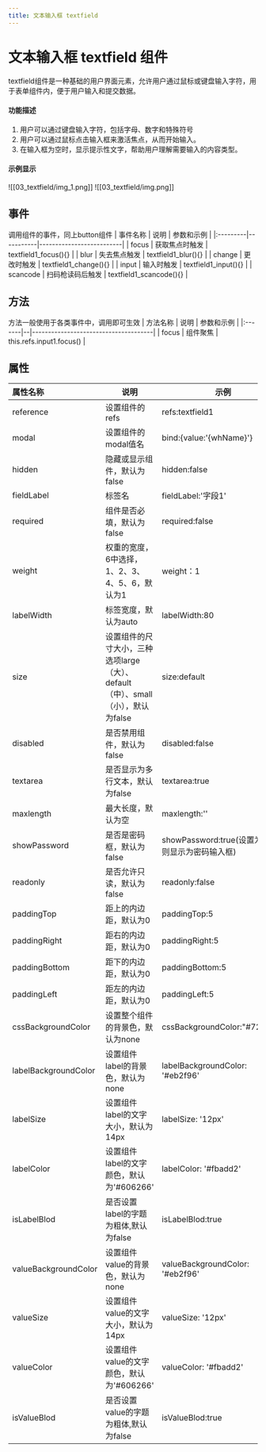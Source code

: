 ```yaml
---
title: 文本输入框 textfield
---
```



# 文本输入框 textfield 组件
textfield组件是一种基础的用户界面元素，允许用户通过鼠标或键盘输入字符，用于表单组件内，便于用户输入和提交数据。
#### 功能描述
1. 用户可以通过键盘输入字符，包括字母、数字和特殊符号
2. 用户可以通过鼠标点击输入框来激活焦点，从而开始输入。
3. 在输入框为空时，显示提示性文字，帮助用户理解需要输入的内容类型。
#### 示例显示
![[03_textfield/img_1.png]]
![[03_textfield/img.png]]
## 事件
调用组件的事件，同上button组件
| 事件名称     | 说明        | 参数和示例                    |
|:---------|-----------|--------------------------|
| focus    | 获取焦点时触发   | textfield1_focus(){}     |
| blur     | 失去焦点触发    | textfield1_blur(){}      |
| change   | 更改时触发     | textfield1_change(){}    |
| input    | 输入时触发     | textfield1_input(){}     |
| scancode | 扫码枪读码后触发  | textfield1_scancode(){}  |

## 方法
方法一般使用于各类事件中，调用即可生效
| 方法名称   | 说明 | 参数和示例                                |
|:-------|--|--------------------------------------|
| focus  | 组件聚焦 | this.refs.input1.focus() |
## 属性

| 属性名称                 | 说明                                                  | 示例                                  |
|:---------------------|-----------------------------------------------------|-------------------------------------|
| reference            | 设置组件的refs                                           | refs:textfield1                     |
| modal                | 设置组件的modal值名                                        | bind:{value:'{whName}'}             |
| hidden               | 隐藏或显示组件，默认为false                                    | hidden:false                        |
| fieldLabel           | 标签名                                                 | fieldLabel:'字段1'                    |
| required             | 组件是否必填，默认为false                                     | required:false                      |
| weight               | 权重的宽度，6中选择，1、2、3、4、5、6，默认为1                         | weight：1                            |
| labelWidth           | 标签宽度，默认为auto                                        | labelWidth:80                       |
| size                 | 设置组件的尺寸大小，三种选项large（大）、default（中）、small（小），默认为false | size:default                        |
| disabled             | 是否禁用组件，默认为false                                     | disabled:false                      |
| textarea             | 是否显示为多行文本，默认为false                                  | textarea:true                       |
| maxlength            | 最大长度，默认为空                                           | maxlength:''                        |
| showPassword         | 是否是密码框，默认为false                                     | showPassword:true(设置为true则显示为密码输入框) |
| readonly             | 是否允许只读，默认为false                                     | readonly:false                      |
| paddingTop           | 距上的内边距，默认为0                                         | paddingTop:5                        |
| paddingRight         | 距右的内边距，默认为0                                         | paddingRight:5                      |
| paddingBottom        | 距下的内边距，默认为0                                         | paddingBottom:5                     |
| paddingLeft          | 距左的内边距，默认为0                                         | paddingLeft:5                       |
| cssBackgroundColor   | 设置整个组件的背景色，默认为none                                  | cssBackgroundColor:"#722ed1"        |
| labelBackgroundColor | 设置组件label的背景色，默认为none                               | labelBackgroundColor: '#eb2f96'     |
| labelSize            | 设置组件label的文字大小，默认为14px                              | labelSize: '12px'                   |
| labelColor           | 设置组件label的文字颜色，默认为'#606266'                         | labelColor: '#fbadd2'               |
| isLabelBlod          | 是否设置label的字题为粗体,默认为false                            | isLabelBlod:true                    |
| valueBackgroundColor | 设置组件value的背景色，默认为none                               | valueBackgroundColor: '#eb2f96'     |
| valueSize            | 设置组件value的文字大小，默认为14px                              | valueSize: '12px'                   |
| valueColor           | 设置组件value的文字颜色，默认为'#606266'                         | valueColor: '#fbadd2'               |
| isValueBlod          | 是否设置value的字题为粗体,默认为false                            | isValueBlod:true                    |
